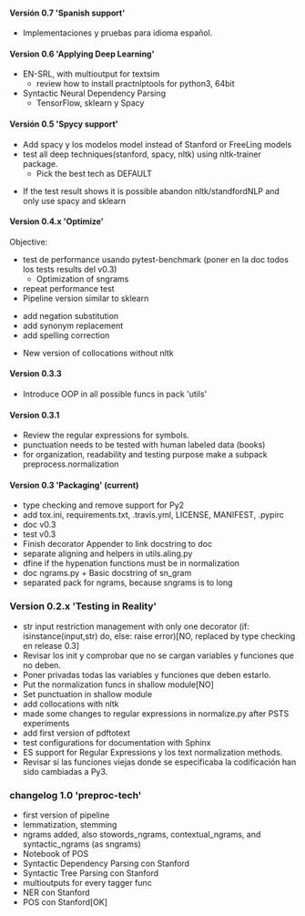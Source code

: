#### Versión 0.7 'Spanish support'

- Implementaciones y pruebas para idioma español.


#### Version 0.6 'Applying Deep Learning'

* EN-SRL, with multioutput for textsim
	* review how to install practnlptools for python3, 64bit
* Syntactic Neural Dependency Parsing
	* TensorFlow, sklearn y Spacy

#### Versión 0.5 'Spycy support'

- Add spacy y los modelos model instead of Stanford or FreeLing models
- test all deep techniques(stanford, spacy, nltk) using nltk-trainer package.
  - Pick the best tech as DEFAULT
* If the test result shows it is possible abandon nltk/standfordNLP and only use spacy and sklearn

#### Version 0.4.x 'Optimize'

Objective:

* test de performance usando pytest-benchmark (poner en la doc todos los tests results del v0.3)
	* Optimization of sngrams
* repeat performance test
* Pipeline version similar to sklearn
- add negation substitution
- add synonym replacement
- add spelling correction
* New version of collocations without nltk

#### Version 0.3.3

* Introduce OOP in all possible funcs in pack 'utils'

#### Version 0.3.1

* Review the regular expressions for symbols.
* punctuation needs to be tested with human labeled data (books)
* for organization, readability and testing purpose make a subpack preprocess.normalization

#### Version 0.3 'Packaging' (current)

* type checking and remove support for Py2
* add tox.ini, requirements.txt, .travis.yml, LICENSE, MANIFEST, .pypirc 
* doc v0.3
* test v0.3
* Finish decorator Appender to link docstring to doc
* separate aligning and helpers in utils.aling.py
* dfine if the hypenation functions must be in normalization
* doc ngrams.py + Basic docstring of sn_gram
* separated pack for ngrams, because sngrams is to long

### Version 0.2.x 'Testing in Reality'</u>

- str input restriction management with only one decorator (if: isinstance(input,str) do, else: raise error)[NO, replaced by type checking en release 0.3] 
- Revisar los init y comprobar que no se cargan variables y funciones que no deben. 
- Poner privadas todas las variables y funciones que deben estarlo.
- Put the normalization funcs in shallow module[NO]
- Set punctuation in shallow module
- add collocations with nltk
- made some changes to regular expressions in normalize.py after PSTS experiments
- add first version of pdftotext
- test configurations for documentation with Sphinx
- ES support for Regular Expressions y los text normalization methods.
- Revisar sí las funciones viejas donde se especificaba la codificación han sido cambiadas a Py3.

### changelog 1.0 'preproc-tech'

- first version of pipeline
- lemmatization, stemming
- ngrams added, also stowords_ngrams, contextual_ngrams, and syntactic_ngrams (as sngrams)
- Notebook of POS
- Syntactic Dependency Parsing con Stanford
- Syntactic Tree Parsing con Stanford
- multioutputs for every tagger func
- NER con Stanford
- POS con Stanford[OK]
